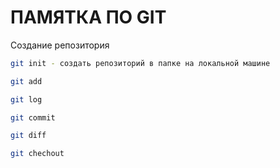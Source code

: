 # ПАМЯТКА ПО GIT

Создание репозитория 

```sh
git init - создать репозиторий в папке на локальной машине
```
```sh
git add
```
```sh
git log
```
```sh
git commit
```
```sh
git diff
```
```sh
git chechout
```
